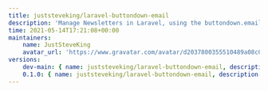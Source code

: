 ```yaml
---
title: juststeveking/laravel-buttondown-email
description: 'Manage Newsletters in Laravel, using the buttondown.email API'
time: 2021-05-14T17:21:08+00:00
maintainers:
    name: JustSteveKing
    avatar_url: 'https://www.gravatar.com/avatar/d2037800355510489a08c0057fec3e7e?d=identicon'
versions:
    dev-main: { name: juststeveking/laravel-buttondown-email, description: 'Manage Newsletters in Laravel, using the buttondown.email API', keywords: [api, integration, JustSteveKing, laravel-buttondown-email, 'buttondown email'], homepage: 'https://github.com/juststeveking/laravel-buttondown-email', version: dev-main, version_normalized: dev-main, license: [MIT], authors: [{ name: 'Steve McDougall', email: juststevemcd@gmail.com, homepage: 'https://www.juststeveking.uk/', role: Developer }], source: { type: git, url: 'https://github.com/JustSteveKing/laravel-buttondown-email.git', reference: d4df20f51328dc874122a37dd4357b6a3445b198 }, dist: { type: zip, url: 'https://api.github.com/repos/JustSteveKing/laravel-buttondown-email/zipball/d4df20f51328dc874122a37dd4357b6a3445b198', reference: d4df20f51328dc874122a37dd4357b6a3445b198, shasum: '' }, type: library, support: { source: 'https://github.com/JustSteveKing/laravel-buttondown-email/tree/main', issues: 'https://github.com/JustSteveKing/laravel-buttondown-email/issues' }, funding: [{ url: 'https://github.com/JustSteveKing', type: github }], time: '2021-05-15T09:24:55+00:00', autoload: { psr-4: { JustSteveKing\Laravel\ButtonDownEmail\: src/ } }, extra: { laravel: { providers: [JustSteveKing\Laravel\ButtonDownEmail\ButtonDownServiceProvider] } }, default-branch: true, require: { php: ^8.0, illuminate/support: ^8.41, juststeveking/uri-builder: ^1.1 }, require-dev: { guzzlehttp/guzzle: ^7.3, nunomaduro/collision: ^5.3, orchestra/testbench: ^6.17, phpunit/phpunit: ^9.5 } }
    0.1.0: { name: juststeveking/laravel-buttondown-email, description: 'Manage Newsletters in Laravel, using the buttondown.email API', keywords: [api, integration, JustSteveKing, laravel-buttondown-email, 'buttondown email'], homepage: 'https://github.com/juststeveking/laravel-buttondown-email', version: 0.1.0, version_normalized: 0.1.0.0, license: [MIT], authors: [{ name: 'Steve McDougall', email: juststevemcd@gmail.com, homepage: 'https://www.juststeveking.uk/', role: Developer }], source: { type: git, url: 'https://github.com/JustSteveKing/laravel-buttondown-email.git', reference: 50858791289686dd95408a1e90821ff232fbf2c1 }, dist: { type: zip, url: 'https://api.github.com/repos/JustSteveKing/laravel-buttondown-email/zipball/50858791289686dd95408a1e90821ff232fbf2c1', reference: 50858791289686dd95408a1e90821ff232fbf2c1, shasum: '' }, type: library, support: { source: 'https://github.com/JustSteveKing/laravel-buttondown-email/tree/0.1.0', issues: 'https://github.com/JustSteveKing/laravel-buttondown-email/issues' }, funding: [{ url: 'https://github.com/JustSteveKing', type: github }], time: '2021-05-14T17:06:19+00:00', autoload: { psr-4: { JustSteveKing\Laravel\ButtonDownEmail\: src/ } }, extra: { laravel: { providers: [JustSteveKing\Laravel\ButtonDownEmail\ButtonDownServiceProvider] } }, require: { php: ^8.0, illuminate/support: ^8.41, juststeveking/uri-builder: ^1.1 }, require-dev: { guzzlehttp/guzzle: ^7.3, nunomaduro/collision: ^5.3, orchestra/testbench: ^6.17, phpunit/phpunit: ^9.5 } }
---
```


